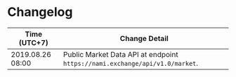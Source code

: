 # Changelog
**Time (UTC+7)**	|**Change Detail**
---|---
2019.08.26 08:00	|Public Market Data API at endpoint `https://nami.exchange/api/v1.0/market`.
